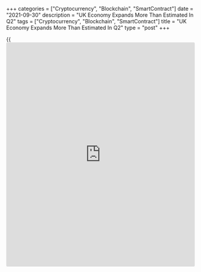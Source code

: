 +++
categories = ["Cryptocurrency", "Blockchain", "SmartContract"]
date = "2021-09-30"
description = "UK Economy Expands More Than Estimated In Q2"
tags = ["Cryptocurrency", "Blockchain", "SmartContract"]
title = "UK Economy Expands More Than Estimated In Q2"
type = "post"
+++

{{<iframe id="large-banner" src="https://www.bounty.group/#slide=22.0" width="100%" height="600" scrolling="no" style="border: 0px solid rgb(216, 221, 230); border-radius: 3px;">}}

The UK [economy][1] grew more than initially estimated in the second
quarter on robust consumption, revised data from the Office for National
Statistics showed on Thursday.  
  
Gross domestic product grew 5.5 percent sequentially instead of 4.8
percent growth estimated previously. The expansion has reversed first
quarter's 1.4 percent contraction.

Consequently, the level of GDP was now 3.3 percent below where it was
prior to the pandemic at the end of 2019, revised from the previous
estimate of 4.4 percent.

Overall, while the upward revisions to GDP are clearly welcome, the
second quarter was three months ago, and the recovery appears to have
stagnated since, Ruth Gregory, an economist at Capital Economics, said.

"Even so, given that there is now thought to be less spare capacity in
the economy that will only encourage the Bank of England to hike rates
in the not too distant future," the economist noted.

The expenditure-side breakdown showed that household spending
contributed the most in the second quarter. Household spending surged by
revised 7.2 percent after falling 4.4 percent. The rate was revised down
from +7.3 percent.

Government consumption climbed 8.1 percent, upwardly revised from a
first estimate of 6.1 percent.

At the same time, gross fixed capital formation was up 0.8 percent, in
contrast to the 3 percent decline a quarter ago. The rate was revised a
0.5 percent fall in the first estimate. This upward revision was mainly
driven by [business][2] investment which increased 4.5 percent.

The trade balance was 0.1 percent of nominal GDP in the second quarter.

On the production-side, services, production, and construction output
all increased in the second quarter as [coronavirus][3] restrictions
continued to ease to varying degrees in England, Scotland and Wales.

There was an increase in services output of 6.5 percent in the second
quarter, revised upwards from a first estimate of 5.7 percent.

Production output rose 1.0 percent mainly driven by an unrevised 1.8
percent rise in manufacturing. Construction output increased by a
revised 3.8 percent and has now broadly recovered to its pre-pandemic
output level.

Another report from the ONS showed that the UK's current account balance
widened substantially in the second quarter as the deficit on both trade
and investment income increased.

For comments and feedback [contact](https://www.playgroundfx.com/contact/): editorial@rtt[news](https://www.letsplayfx.com/blog/forex-news-website/).com

[Economic News][1]

 **What parts of the world are seeing the best (and worst) economic
performances lately? Click[here][4] to check out our [Econ Scorecard][4]
and find out! See up-to-the-moment [ranking](https://www.playgroundfx.com/blog/crypto-exchange-ranking/)s for the best and worst
performers in [GDP][5], [unemployment rate][6], [inflation][7] and much
more.**

   1. www.rtt[news](https://www.letsplayfx.com/blog/forex-news-website/).com/Content/EconomicNews.aspx
   2. www.rtt[news](https://www.letsplayfx.com/blog/forex-news-website/).com/Content/Business.aspx
   3. www.rtt[news](https://www.letsplayfx.com/blog/forex-news-website/).com/list/coronavirus.aspx
   4. www.rtt[news](https://www.letsplayfx.com/blog/forex-news-website/).com/economic-scorecard/world-rank/unemployment-rate/highest-performance.aspx
   5. www.rtt[news](https://www.letsplayfx.com/blog/forex-news-website/).com/economic-scorecard/world-rank/GDP/highest-performance.aspx
   6. www.rtt[news](https://www.letsplayfx.com/blog/forex-news-website/).com/economic-scorecard/world-rank/unemployment-rate/lowest-performance.aspx
   7. www.rtt[news](https://www.letsplayfx.com/blog/forex-news-website/).com/economic-scorecard/world-rank/CPI/highest-performance.aspx